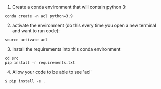 1. Create a conda environment that will contain python 3:
```
conda create -n acl python=3.9
```

2. activate the environment (do this every time you open a new terminal and want to run code):
```
source activate acl
```

3. Install the requirements into this conda environment
```
cd src
pip install -r requirements.txt
```

4. Allow your code to be able to see 'acl'
```
$ pip install -e .
```